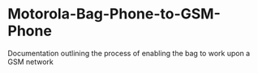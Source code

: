 # Motorola-Bag-Phone-to-GSM-Phone
Documentation outlining the process of enabling the bag to work upon a GSM network  
